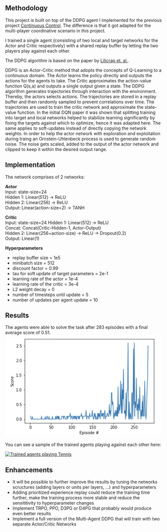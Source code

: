 ## Methodology

This project is built on top of the DDPG agent I implemented for the previous project [Continuous Control](https://github.com/croepke/drlnd-project-2). The difference is that it got adapted for the multi-player coordinative scenario in this project.

I trained a single agent (consisting of two local and target networks for the Actor and Critic respectively) with a shared replay buffer by letting the two players play against each other.

The DDPG algorithm is based on the paper by [Lilicrap et. al.](https://arxiv.org/pdf/1509.02971.pdf).

DDPG is an Actor-Critic method that adopts the concepts of Q-Learning to a continuous domain. The Actor learns the policy directly and outputs the actions for the agents to take. The Critic approximates the action-value function Q(s,a) and outputs a single output given a state. The DDPG algorithm generates trajectories through interaction with the environment. Thereby, the actors selects actions. The trajectories are stored in a replay buffer and then randomly sampled to prevent correlations over time. The trajectories are used to train the critic network and approximate the state-value function. In the initial DQN paper it was shown that splitting training into target and local networks helped to stabilize learning significantly by fixing the targets against which to optimize, hence it was adapted here. The same applies to soft-updates instead of directly copying the network weights. In order to help the actor network with exploration and exploitation during traing an Ornstein-Uhlenbeck process is used to generate random noise. The noise gets scaled, added to the output of the actor network and clipped to keep it within the desired output range.

## Implementation

The network comprises of 2 networks:

**Actor**   
Input: state-size=24  
Hidden 1: Linear(512) -> ReLU  
Hidden 2: Linear(256) -> ReLU  
Output: Linear(action-size=2) -> TANH

**Critic**   
Input: state-size=24
Hidden 1: Linear(512) -> ReLU  
Concat: Concat(Critic-Hidden-1, Actor-Output)  
Hidden 2: Linear(256+action-size) -> ReLU -> Dropout(0.2)  
Output: Linear(1)

**Hyperparameters**

- replay buffer size = 1e5
- minibatch size = 512
- discount factor = 0.99
- tau for soft update of target parameters = 2e-1
- learning rate of the actor = 1e-4
- learning rate of the critic = 3e-4
- L2 weight decay = 0
- number of timesteps until update = 5
- number of updates per agent update = 10

## Results

The agents were able to solve the task after 283 episodes with a final average score of 0.51.
![chart](chart.png)

You can see a sample of the trained agents playing against each other here:

[![Trained agents playing Tennis](https://img.youtube.com/vi/O0QgwbFf5Q0/0.jpg)](https://youtu.be/O0QgwbFf5Q0)

## Enhancements

- It will be possible to further improve the results by tuning the networks scructures (adding layers or units per layers, ...) and hyperparameters
- Adding prioritized experience replay could reduce the training time further, make the training process more stable and reduce the sensititivity to hyperparameter changes
- Implement TRPO, PPO, D3PG or D4PG that probably would produce even better results
- Implement a full version of the Multi-Agent DDPG that will train with two separate Actor/Critic Networks
